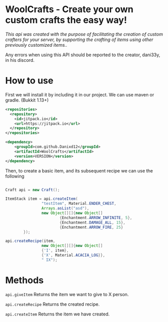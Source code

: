 # WoolCrafts - Create your own custom crafts the easy way!

*This api was created with the purpose of facilitating the creation of custom crafters for your server, by supporting the crafting of items using other previously customized items..* 

Any errors when using this API should be reported to the creator, dani33y, in his discord.

# How to use

First we will install it by including it in our project. We can use maven or gradle. (Bukkit 1.13+)

```xml
<repositories>
  <repository>
	<id>jitpack.io</id>
	<url>https://jitpack.io</url>
  </repository>
</repositories>

<dependency>
	<groupId>com.github.Danixd12</groupId>
	<artifactId>WoolCrafts</artifactId>
	<version>VERSION</version>
</dependency>
```

Then, to create a basic item, and its subsequent recipe we can use the following

```java

Craft api = new Craft();

ItemStack item = api.createItem(
                "testItem", Material.ENDER_CHEST,
                Arrays.asList("asd"),
                new Object[][]{new Object[]
                        {Enchantment.ARROW_INFINITE, 5},
                        {Enchantment.DAMAGE_ALL, 15},
                        {Enchantment.ARROW_FIRE, 25}
        });

api.createRecipe(item,
                new Object[][]{new Object[]
                {'I', item},
                {'X', Material.ACACIA_LOG}},
                " IX");

```

# Methods

`api.giveItem` Returns the item we want to give to X person.

`api.createRecipe` Returns the created recipe.

`api.createItem` Returns the item we have created.
